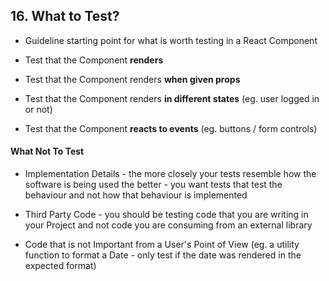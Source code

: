 ## 16. What to Test?

- Guideline starting point for what is worth testing in a React Component

- Test that the Component **renders**

- Test that the Component renders **when given props**

- Test that the Component renders **in different states** (eg. user logged in or not)

- Test that the Component **reacts to events** (eg. buttons / form controls)

#### What Not To Test

- Implementation Details - the more closely your tests resemble how the software is being used the better - you want tests that test the behaviour and not how that behaviour is implemented

- Third Party Code - you should be testing code that you are writing in your Project and not code you are consuming from an external library

- Code that is not Important from a User's Point of View (eg. a utility function to format a Date - only test if the date was rendered in the expected format)
